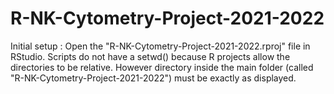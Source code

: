 # R-NK-Cytometry-Project-2021-2022

Initial setup :
Open the "R-NK-Cytometry-Project-2021-2022.rproj" file in RStudio.
Scripts do not have a setwd() because R projects allow the directories to be relative.
However directory inside the main folder (called "R-NK-Cytometry-Project-2021-2022") must be exactly as displayed.
